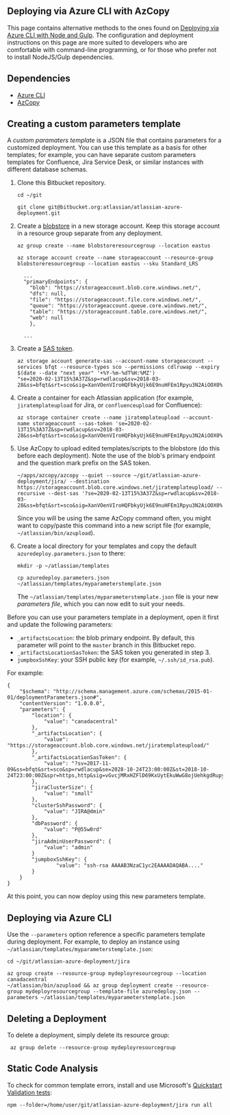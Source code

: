 ## Deploying via Azure CLI with AzCopy
This page contains alternative methods to the ones found on [Deploying via Azure CLI with Node and Gulp](DEVELOPING.md). The configuration and deployment instructions on this page are more suited to developers who are comfortable with command-line programming, or for those who prefer not to install NodeJS/Gulp dependencies.

## Dependencies  
* [Azure CLI](https://docs.microsoft.com/en-us/cli/azure/install-azure-cli?view=azure-cli-latest)  
* [AzCopy](https://github.com/Azure/azure-storage-azcopy)  


## Creating a custom parameters template

A _custom paramaters template_ is a JSON file that contains parameters for a customized deployment. You can use this template as a basis for other templates; for example, you can have separate custom parameters templates for Confluence, Jira Service Desk, or similar instances with different database schemas.

1. Clone this Bitbucket repository.

    ```
    cd ~/git
    ```
    ```
    git clone git@bitbucket.org:atlassian/atlassian-azure-deployment.git
    ```

2. Create a [blobstore](https://docs.microsoft.com/en-us/azure/storage/blobs/storage-quickstart-blobs-cli) in a new storage account. Keep this storage account in a resource group separate from any deployment.   

    ```
    az group create --name blobstoreresourcegroup --location eastus
    ```
    ```
    az storage account create --name storageaccount --resource-group blobstoreresourcegroup --location eastus --sku Standard_LRS
    ```
    ```
      ...
      "primaryEndpoints": {
        "blob": "https://storageaccount.blob.core.windows.net/",
        "dfs": null,
        "file": "https://storageaccount.file.core.windows.net/",
        "queue": "https://storageaccount.queue.core.windows.net/",
        "table": "https://storageaccount.table.core.windows.net/",
        "web": null
        },

      ...
    ```

3. Create a [SAS token](https://docs.microsoft.com/en-us/cli/azure/storage/account?view=azure-cli-latest#az-storage-account-generate-sas).

    ```
    az storage account generate-sas --account-name storageaccount --services bfqt --resource-types sco --permissions cdlruwap --expiry $(date --date "next year" '+%Y-%m-%dT%H:%MZ')
    "se=2020-02-13T15%3A37Z&sp=rwdlacup&sv=2018-03-28&ss=bfqt&srt=sco&sig=XanVOenVIroHQFbkyUjk6E9nuHFEm1Rpyu3N2AiOOX0%3D"
    ```

4. Create a container for each Atlassian application (for example, `jiratemplateupload` for Jira, or `confluenceupload` for Confluence):  

    ```
    az storage container create --name jiratemplateupload --account-name storageaccount --sas-token 'se=2020-02-13T15%3A37Z&sp=rwdlacup&sv=2018-03-28&ss=bfqt&srt=sco&sig=XanVOenVIroHQFbkyUjk6E9nuHFEm1Rpyu3N2AiOOX0%3D'
    ```

5. Use AzCopy to upload edited templates/scripts to the blobstore (do this before each deployment). Note the use of the blob's primary endpoint and the question mark prefix on the SAS token.  

    ```
    ~/apps/azcopy/azcopy --quiet --source ~/git/atlassian-azure-deployment/jira/ --destination https://storageaccount.blob.core.windows.net/jiratemplateupload/ --recursive --dest-sas '?se=2020-02-13T15%3A37Z&sp=rwdlacup&sv=2018-03-28&ss=bfqt&srt=sco&sig=XanVOenVIroHQFbkyUjk6E9nuHFEm1Rpyu3N2AiOOX0%3D'
    ```

    Since you will be using the same AzCopy command often, you might want to copy/paste this command into a new script file (for example, `~/atlassian/bin/azupload`).  

6. Create a local directory for your templates and copy the default `azuredeploy.parameters.json` to there:  

    ```
    mkdir -p ~/atlassian/templates
    ```
    ```
    cp azuredeploy.parameters.json ~/atlassian/templates/myparameterstemplate.json
    ```

    The `~/atlassian/templates/myparameterstemplate.json` file is your new _parameters file_, which you can now edit to suit your needs.


Before you can use your parameters template in a deployment, open it first and update the following parameters:
* `_artifactsLocation`: the blob primary endpoint. By default, this parameter will point to the `master` branch in this Bitbucket repo.
* `_artifactsLocationSasToken`: the SAS token you generated in step 3.
* `jumpboxSshKey`: your SSH public key (for example, `~/.ssh/id_rsa.pub`).

For example:
```
{
    "$schema": "http://schema.management.azure.com/schemas/2015-01-01/deploymentParameters.json#",
    "contentVersion": "1.0.0.0",
    "parameters": {
        "location": {
            "value": "canadacentral"
        },
        "_artifactsLocation": {
            "value": "https://storageaccount.blob.core.windows.net/jiratemplateupload/"
        },
        "_artifactsLocationSasToken": {
            "value": "?sv=2017-11-09&ss=bfqt&srt=sco&sp=rwdlacup&se=2028-10-24T23:00:00Z&st=2018-10-24T23:00:00Z&spr=https,http&sig=vGvcjMRxHZFlD69KxUytEkuWwG8ojUehkgdRupyLVME%3D"
        },
        "jiraClusterSize": {
            "value": "small"
        },
        "clusterSshPassword": {
            "value": "JIRA@dmin"
        },
        "dbPassword": {
            "value": "P@55w0rd"
        },
        "jiraAdminUserPassword": {
            "value": "admin"
        }
        "jumpboxSshKey": {
                "value": "ssh-rsa AAAAB3NzaC1yc2EAAAADAQABA...."
        }
    }
}
```

At this point, you can now deploy using this new parameters template.

## Deploying via Azure CLI
Use the `--parameters` option reference a specific parameters template during deployment. For example, to deploy an instance using `~/atlassian/templates/myparameterstemplate.json`:
```
cd ~/git/atlassian-azure-deployment/jira
```
```
az group create --resource-group mydeployresourcegroup --location canadacentral
~/atlassian/bin/azupload && az group deployment create --resource-group mydeployresourcegroup --template-file azuredeploy.json --parameters ~/atlassian/templates/myparameterstemplate.json
```

## Deleting a Deployment  
To delete a deployment, simply delete its resource group:
```
 az group delete --resource-group mydeployresourcegroup
```

## Static Code Analysis  
To check for common template errors, install and use Microsoft's [Quickstart Validation tests](https://github.com/Azure/azure-quickstart-templates/tree/master/test/template-validation-tests):  
```
npm --folder=/home/user/git/atlassian-azure-deployment/jira run all
```
